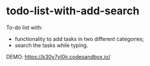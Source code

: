 # todo-list-with-add-search

To-do list with:
- functionality to add tasks in two different categories;
- search the tasks while typing.

DEMO: https://k30v7yl0jr.codesandbox.io/
